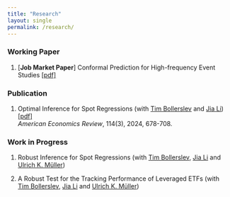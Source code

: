 ```yaml
---
title: "Research"
layout: single
permalink: /research/
---
```


### Working Paper

1. [**Job Market Paper**] Conformal Prediction for High-frequency Event Studies [[pdf]](https://yuexuanren.github.io/ConformalPI.pdf) <br>
 
### Publication

1. Optimal Inference for Spot Regressions (with [Tim Bollerslev](https://public.econ.duke.edu/~boller/) and [Jia Li](https://sites.google.com/view/jiali/home)) [[pdf]](https://www.aeaweb.org/articles?id=10.1257/aer.20221338) <br>
   <span style="font-weight: 400; font-style: italic;">American Economics Review</span>, 114(3), 2024, 678-708.
 
### Work in Progress

1. Robust Inference for Spot Regressions (with [Tim Bollerslev](https://public.econ.duke.edu/~boller/), [Jia Li](https://sites.google.com/view/jiali/home) and [Ulrich K. Müller](https://www.princeton.edu/~umueller/))

2. A Robust Test for the Tracking Performance of Leveraged ETFs (with [Tim Bollerslev](https://public.econ.duke.edu/~boller/), [Jia Li](https://sites.google.com/view/jiali/home) and [Ulrich K. Müller](https://www.princeton.edu/~umueller/))

